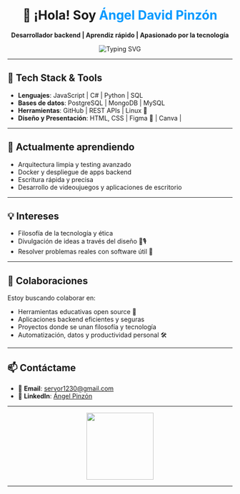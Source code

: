 <!-- README.md -->

<h1 align="center">👋 ¡Hola! Soy <span style="color:#0099ff;">Ángel David Pinzón</span></h1>

<p align="center">
  <strong>Desarrollador backend | Aprendiz rápido | Apasionado por la tecnología</strong>
</p>

<p align="center">
  <img src="https://readme-typing-svg.herokuapp.com?font=Fira+Code&duration=2000&pause=100&color=0099FF&center=true&vCenter=true&width=500&lines=Welcome+to+my+GitHub!;I+love+code+and+problems!;Let's+build+something+great+🚀" alt="Typing SVG" />
</p>

---

## 🚀 <span class="emoji-bounce">Tech Stack & Tools</span>

- **Lenguajes**: JavaScript | C# | Python | SQL  
- **Bases de datos**: PostgreSQL | MongoDB | MySQL  
- **Herramientas**: GitHub | REST APIs | Linux 🐧   
- **Diseño y Presentación**:  HTML, CSS | Figma 🎨 | Canva |

---

## 🌱 <span class="pulse">Actualmente aprendiendo</span>

- Arquitectura limpia y testing avanzado  
- Docker y despliegue de apps backend   
- Escritura rápida y precisa
- Desarrollo de videoujuegos y aplicaciones de escritorio

---

## 💡 Intereses

- Filosofía de la tecnología y ética  
- Divulgación de ideas a través del diseño 🧠🎙️  
- Resolver problemas reales con software útil 🧩

---

## 🤝 Colaboraciones

Estoy buscando colaborar en:

- Herramientas educativas open source 📘  
- Aplicaciones backend eficientes y seguras  
- Proyectos donde se unan filosofía y tecnología  
- Automatización, datos y productividad personal 🛠️

---

## 📫 Contáctame

- 📧 **Email**: servor1230@gmail.com  
- 💼 **LinkedIn**: [Ángel Pinzón](https://linkedin.com/in/angelpinzondev)  

---

<p align="center">
  <img src="https://media.giphy.com/media/QssGEmpkyEOhBCb7e1/giphy.gif" width="150" />
</p>

---

<!---
servorx/servorx is a ✨ special ✨ repository because its `README.md` (this file) appears on your GitHub profile.
You can click the Preview link to take a look at your changes.
--->
